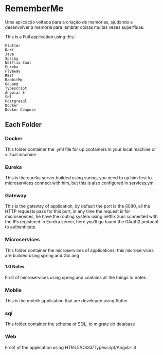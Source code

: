 # RememberMe

Uma aplicação voltada para a criação de memórias, ajudando a desenvolver a memória para lembrar coisas muitas vezes superfluas.


This is a Full application using this:

```
Flutter
Dart
Java
Spring
Netflix Zuul
Eureka
Flyaway
REST
RabbitMq
GoLang
Typescript
Angular 8
Sql
Postgresql
Docker
Docker Compose
```

## Each Folder

### Docker

This folder container the .yml file for up containers in your local machine or virtual machine

### Eureka

This is the eureka server builded using spring, you need to up him first to microservices connect with him, but this is also configured in services.yml

### Gateway

This is the gateway of application, by default the port is the 8080, all the HTTP requests pass for this port, in any time the request is for microservices, he have the routing system using netflix zuul connected with the IPs registered in Eureka server, here you'll go found the OAuth2 protocol to authenticate.

### Microservices

This folder container the microservices of applications, this microservices are builded using spring and GoLang

#### 1.0 Notes

First of microservices using spring and contains all the things to notes

### Mobile

This is the mobile application that are developed using flutter

### sql

This folder container the schema of SQL, to migrate do database

### Web

Front of the application using HTML5/CSS3/Typescript/Angular 8

        
